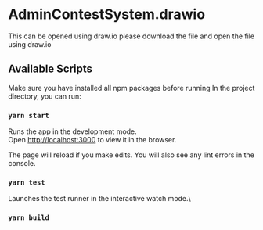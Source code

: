 # AdminContestSystem.drawio
 This can be opened using draw.io please download the file and open the file using draw.io 


## Available Scripts
Make sure you have installed all npm packages before running
In the project directory, you can run:

### `yarn start`

Runs the app in the development mode.\
Open [http://localhost:3000](http://localhost:3000) to view it in the browser.

The page will reload if you make edits.
You will also see any lint errors in the console.

### `yarn test`

Launches the test runner in the interactive watch mode.\

### `yarn build`






